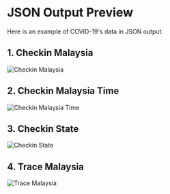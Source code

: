 # JSON Output Preview

Here is an example of COVID-19's data in JSON output.

## 1. Checkin Malaysia

![Checkin Malaysia](https://raw.githubusercontent.com/amlxv/covid19-public-json/master/img/checkin_malaysia.png)

## 2. Checkin Malaysia Time

![Checkin Malaysia Time](https://raw.githubusercontent.com/amlxv/covid19-public-json/master/img/checkin_malaysia_time.png)

## 3. Checkin State

![Checkin State](https://raw.githubusercontent.com/amlxv/covid19-public-json/master/img/checkin_state.png)

## 4. Trace Malaysia

![Trace Malaysia](https://raw.githubusercontent.com/amlxv/covid19-public-json/master/img/trace_malaysia.png)
